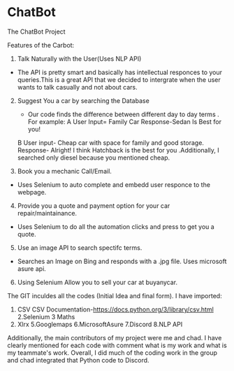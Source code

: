 # ChatBot
The ChatBot Project

Features of the Carbot:
1. Talk Naturally with the User(Uses NLP API)
 - The API is pretty smart and basically has intellectual responces to your queries.This is a great API that we decided to intergrate     when the user wants to talk casually and not about cars.

2. Suggest You a car by searching the Database
    - Our code finds the difference between different day to day terms . For example:
     A User Input= Family Car 
     Response-Sedan Is Best for you!
      
     B User input- Cheap car with space for family and good storage.
     Response- Alright! I think Hatchback is the best for you .Additionally, I searched only diesel because you mentioned cheap.
    

3. Book you a mechanic Call/Email.
- Uses Selenium to auto complete and embedd user responce to the webpage.

4. Provide you a quote and payment option for your car repair/maintainance.
 - Uses Selenium to do all the automation clicks and press to get you a quote.
 
5. Use an image API to search spectifc terms.
 - Searches an Image on Bing and responds with a .jpg file. Uses microsoft asure api.

6. Using Selenium Allow you to sell your car at buyanycar.


The GIT inculdes all the codes (Initial Idea and final form). I have imported:
1. CSV 
   CSV Documentation-https://docs.python.org/3/library/csv.html
2.Selenium
3 Maths
4. Xlrx
5.Googlemaps
6.MicrosoftAsure
7.Discord
8.NLP API

Additionally, the main contributors of my project were me and chad. I have clearly mentioned for each code with comment what is my work and what is my teammate's work. Overall, I did much of the coding work in the group and chad integrated that Python code to Discord.


